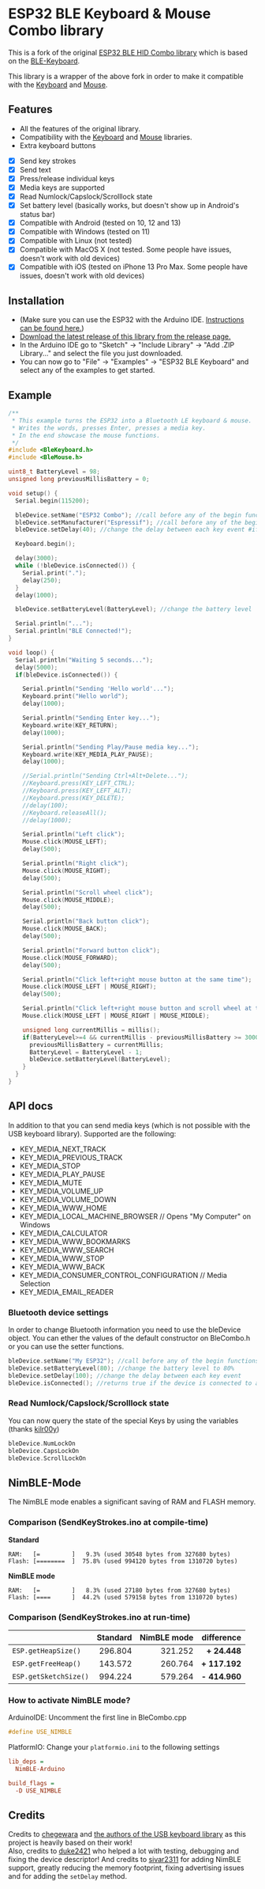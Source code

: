 # ESP32 BLE Keyboard & Mouse Combo library

This is a fork of the original [ESP32 BLE HID Combo library](https://github.com/peter-pakanun/ESP32-BLE-Combo)
which is based on the [BLE-Keyboard](https://github.com/T-vK/ESP32-BLE-Keyboard).

This library is a wrapper of the above fork in order to make it compatible with the [Keyboard](https://www.arduino.cc/reference/en/language/functions/usb/keyboard/) and [Mouse](https://www.arduino.cc/reference/en/language/functions/usb/mouse/).

## Features

 - All the features of the original library.
 - Compatibility with the [Keyboard](https://www.arduino.cc/reference/en/language/functions/usb/keyboard/) and [Mouse](https://www.arduino.cc/reference/en/language/functions/usb/mouse/) libraries.
 - Extra keyboard buttons

 - [x] Send key strokes
 - [x] Send text
 - [x] Press/release individual keys
 - [x] Media keys are supported
 - [x] Read Numlock/Capslock/Scrolllock state
 - [x] Set battery level (basically works, but doesn't show up in Android's status bar)
 - [x] Compatible with Android (tested on 10, 12 and 13)
 - [x] Compatible with Windows (tested on 11)
 - [x] Compatible with Linux (not tested)
 - [x] Compatible with MacOS X (not tested. Some people have issues, doesn't work with old devices)
 - [x] Compatible with iOS (tested on iPhone 13 Pro Max. Some people have issues, doesn't work with old devices)

## Installation
- (Make sure you can use the ESP32 with the Arduino IDE. [Instructions can be found here.](https://github.com/espressif/arduino-esp32#installation-instructions))
- [Download the latest release of this library from the release page.](https://github.com/Georgegipa/ESP32-BLE-Combo/releases)
- In the Arduino IDE go to "Sketch" -> "Include Library" -> "Add .ZIP Library..." and select the file you just downloaded.
- You can now go to "File" -> "Examples" -> "ESP32 BLE Keyboard" and select any of the examples to get started.

## Example

``` C++
/**
 * This example turns the ESP32 into a Bluetooth LE keyboard & mouse.
 * Writes the words, presses Enter, presses a media key.
 * In the end showcase the mouse functions.
 */
#include <BleKeyboard.h>
#include <BleMouse.h>

uint8_t BatteryLevel = 98;
unsigned long previousMillisBattery = 0; 

void setup() {
  Serial.begin(115200);

  bleDevice.setName("ESP32 Combo"); //call before any of the begin functions to change the device name.
  bleDevice.setManufacturer("Espressif"); //call before any of the begin functions to change the Manufacturer name.
  bleDevice.setDelay(40); //change the delay between each key event #if defined(USE_NIMBLE)

  Keyboard.begin();

  delay(3000);
  while (!bleDevice.isConnected()) {
    Serial.print(".");
    delay(250);
  }
  delay(1000);

  bleDevice.setBatteryLevel(BatteryLevel); //change the battery level

  Serial.println("...");
  Serial.println("BLE Connected!");
}

void loop() {
  Serial.println("Waiting 5 seconds...");
  delay(5000);
  if(bleDevice.isConnected()) {

    Serial.println("Sending 'Hello world'...");
    Keyboard.print("Hello world");
    delay(1000);

    Serial.println("Sending Enter key...");
    Keyboard.write(KEY_RETURN);
    delay(1000);

    Serial.println("Sending Play/Pause media key...");
    Keyboard.write(KEY_MEDIA_PLAY_PAUSE);
    delay(1000);

    //Serial.println("Sending Ctrl+Alt+Delete...");
    //Keyboard.press(KEY_LEFT_CTRL);
    //Keyboard.press(KEY_LEFT_ALT);
    //Keyboard.press(KEY_DELETE);
    //delay(100);
    //Keyboard.releaseAll();
    //delay(1000);

    Serial.println("Left click");
    Mouse.click(MOUSE_LEFT);
    delay(500);

    Serial.println("Right click");
    Mouse.click(MOUSE_RIGHT);
    delay(500);

    Serial.println("Scroll wheel click");
    Mouse.click(MOUSE_MIDDLE);
    delay(500);

    Serial.println("Back button click");
    Mouse.click(MOUSE_BACK);
    delay(500);

    Serial.println("Forward button click");
    Mouse.click(MOUSE_FORWARD);
    delay(500);

    Serial.println("Click left+right mouse button at the same time");
    Mouse.click(MOUSE_LEFT | MOUSE_RIGHT);
    delay(500);

    Serial.println("Click left+right mouse button and scroll wheel at the same time");
    Mouse.click(MOUSE_LEFT | MOUSE_RIGHT | MOUSE_MIDDLE);

    unsigned long currentMillis = millis();
    if(BatteryLevel>=4 && currentMillis - previousMillisBattery >= 3000) { // gradual discharge of the battery
      previousMillisBattery = currentMillis;
      BatteryLevel = BatteryLevel - 1;
      bleDevice.setBatteryLevel(BatteryLevel);
    }
  }
}
```

## API docs
In addition to that you can send media keys (which is not possible with the USB keyboard library). Supported are the following:
- KEY_MEDIA_NEXT_TRACK
- KEY_MEDIA_PREVIOUS_TRACK
- KEY_MEDIA_STOP
- KEY_MEDIA_PLAY_PAUSE
- KEY_MEDIA_MUTE
- KEY_MEDIA_VOLUME_UP
- KEY_MEDIA_VOLUME_DOWN
- KEY_MEDIA_WWW_HOME
- KEY_MEDIA_LOCAL_MACHINE_BROWSER // Opens "My Computer" on Windows
- KEY_MEDIA_CALCULATOR
- KEY_MEDIA_WWW_BOOKMARKS
- KEY_MEDIA_WWW_SEARCH
- KEY_MEDIA_WWW_STOP
- KEY_MEDIA_WWW_BACK
- KEY_MEDIA_CONSUMER_CONTROL_CONFIGURATION // Media Selection
- KEY_MEDIA_EMAIL_READER

### Bluetooth device settings
In order to change Bluetooth information you need to use the bleDevice object. You can ether the values of the default constructor on BleCombo.h or you can use the setter functions.
  
``` C++
bleDevice.setName("My ESP32"); //call before any of the begin functions to change the device name.
bleDevice.setBatteryLevel(80); //change the battery level to 80%
bleDevice.setDelay(100); //change the delay between each key event
bleDevice.isConnected(); //returns true if the device is connected to a host
```

### Read Numlock/Capslock/Scrolllock state
You can now query the state of the special Keys by using the variables (thanks [kilr00y](https://github.com/T-vK/ESP32-BLE-Keyboard/issues/179))

``` C++
bleDevice.NumLockOn
bleDevice.CapsLockOn
bleDevice.ScrollLockOn
```


## NimBLE-Mode
The NimBLE mode enables a significant saving of RAM and FLASH memory.

### Comparison (SendKeyStrokes.ino at compile-time)

**Standard**
```
RAM:   [=         ]   9.3% (used 30548 bytes from 327680 bytes)
Flash: [========  ]  75.8% (used 994120 bytes from 1310720 bytes)
```

**NimBLE mode**
```
RAM:   [=         ]   8.3% (used 27180 bytes from 327680 bytes)
Flash: [====      ]  44.2% (used 579158 bytes from 1310720 bytes)
```

### Comparison (SendKeyStrokes.ino at run-time)

|   | Standard | NimBLE mode | difference
|---|--:|--:|--:|
| `ESP.getHeapSize()`   | 296.804 | 321.252 | **+ 24.448**  |
| `ESP.getFreeHeap()`   | 143.572 | 260.764 | **+ 117.192** |
| `ESP.getSketchSize()` | 994.224 | 579.264 | **- 414.960** |

### How to activate NimBLE mode?

ArduinoIDE: Uncomment the first line in BleCombo.cpp
```C++
#define USE_NIMBLE
```

PlatformIO: Change your `platformio.ini` to the following settings
```ini
lib_deps = 
  NimBLE-Arduino

build_flags = 
  -D USE_NIMBLE
```

## Credits

Credits to [chegewara](https://github.com/chegewara) and [the authors of the USB keyboard library](https://github.com/arduino-libraries/Keyboard/) as this project is heavily based on their work!  
Also, credits to [duke2421](https://github.com/T-vK/ESP32-BLE-Keyboard/issues/1) who helped a lot with testing, debugging and fixing the device descriptor!
And credits to [sivar2311](https://github.com/sivar2311) for adding NimBLE support, greatly reducing the memory footprint, fixing advertising issues and for adding the `setDelay` method.
